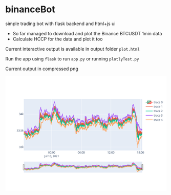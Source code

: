 # binanceBot
simple trading bot with flask backend and html+js ui

* So far managed to download and plot the Binance BTCUSDT 1min data 
* Calculate HCCP for the data and plot it too

Current interactive output is available in output folder `plot.html`

Run the app using `flask` to run `app.py` or running `plotlyTest.py`

Current output in compressed png 

![hccp](https://github.com/darvinrio/binanceBot/blob/e07d782bdcee4ff7a59a08e593c9770c0725d1ce/output/hccpPlot.png)
